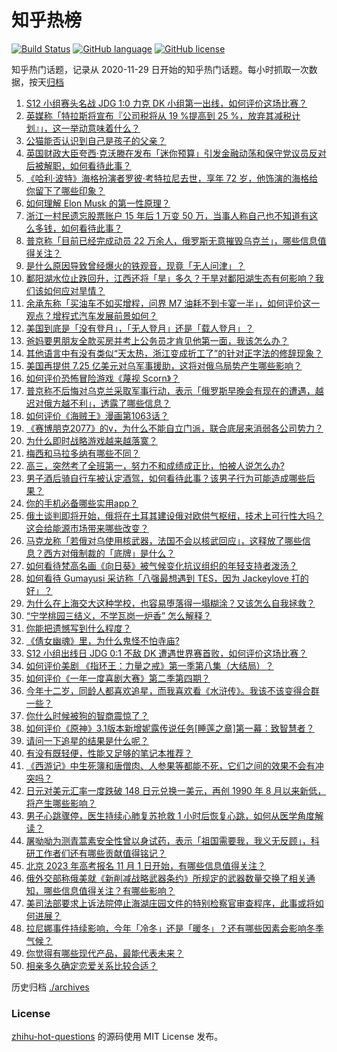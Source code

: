 # 知乎热榜
[![Build Status](https://github.com/ToWeLong/zhihu-hot-questions/workflows/CI/badge.svg)](https://github.com/ToWeLong/zhihu-hot-questions/actions)
[![GitHub language](https://img.shields.io/badge/language-golang-orange.svg)](https://golang.org/)
[![GitHub license](https://img.shields.io/github/license/ToWeLong/zhihu-hot-questions)](https://github.com/ToWeLong/zhihu-hot-questions/blob/main/LICENSE)

知乎热门话题，记录从 2020-11-29 日开始的知乎热门话题。每小时抓取一次数据，按天[归档](./archives)

<!-- BEGIN -->

1. [S12 小组赛头名战 JDG 1:0 力克 DK 小组第一出线，如何评价这场比赛？](https://www.zhihu.com/question/559536762)
1. [英媒称「特拉斯将宣布『公司税将从 19 %提高到 25 %，放弃其减税计划』」，这一举动意味着什么？](https://www.zhihu.com/question/559466013)
1. [公猫能否认识到自己是孩子的父亲？](https://www.zhihu.com/question/56747408)
1. [英国财政大臣夸西·克沃滕在发布「迷你预算」引发金融动荡和保守党议员反对后被解职，如何看待此事？](https://www.zhihu.com/question/559476838)
1. [《哈利·波特》海格扮演者罗彼·考特拉尼去世，享年 72 岁，他饰演的海格给你留下了哪些印象？](https://www.zhihu.com/question/559515269)
1. [如何理解 Elon Musk 的第一性原理？](https://www.zhihu.com/question/64080129)
1. [浙江一村民遗忘股票账户 15 年后 1 万变 50 万，当事人称自己也不知道有这么多钱，如何看待此事？](https://www.zhihu.com/question/559360936)
1. [普京称「目前已经完成动员 22 万余人，俄罗斯无意摧毁乌克兰」，哪些信息值得关注？](https://www.zhihu.com/question/559497014)
1. [是什么原因导致曾经爆火的铁观音，现竟「无人问津」？](https://www.zhihu.com/question/553670319)
1. [鄱阳湖水位止跌回升，江西还将「旱」多久？干旱对鄱阳湖生态有何影响？我们该如何应对旱情？](https://www.zhihu.com/question/559235747)
1. [余承东称「买油车不如买增程，问界 M7 油耗不到卡宴一半」，如何评价这一观点？增程式汽车发展前景如何？](https://www.zhihu.com/question/559329033)
1. [美国到底是「没有登月」，「无人登月」还是「载人登月」？](https://www.zhihu.com/question/558575319)
1. [爸妈要男朋友全款买房并考上公务员才肯见他第一面，我该怎么办？](https://www.zhihu.com/question/550231926)
1. [其他语言中有没有类似“天太热，浙江变成折工了”的针对正字法的修辞现象？](https://www.zhihu.com/question/548922688)
1. [美国再提供 7.25 亿美元对乌军事援助，这将对俄乌局势产生哪些影响？](https://www.zhihu.com/question/559521548)
1. [如何评价恐怖冒险游戏《蔑视 Scorn》？](https://www.zhihu.com/question/558917991)
1. [普京称不后悔对乌克兰采取军事行动，表示「俄罗斯早晚会有现在的遭遇，越迟对俄方越不利」，透露了哪些信息？](https://www.zhihu.com/question/559603495)
1. [如何评价《海贼王》漫画第1063话？](https://www.zhihu.com/question/558787433)
1. [《赛博朋克2077》的v，为什么不能自立门派，联合底层来消弱各公司势力？](https://www.zhihu.com/question/437865843)
1. [为什么即时战略游戏越来越落寞？](https://www.zhihu.com/question/36160228)
1. [梅西和马拉多纳有哪些不同？](https://www.zhihu.com/question/33988135)
1. [高三，突然考了全班第一，努力不和成绩成正比，怕被人说怎么办?](https://www.zhihu.com/question/557440656)
1. [男子酒后骑自行车被认定酒驾，如何看待此事？该男子行为可能造成哪些后果？](https://www.zhihu.com/question/559069865)
1. [你的手机必备哪些实用app？](https://www.zhihu.com/question/36504167)
1. [俄土谈判即将开始，俄将在土耳其建设俄对欧供气枢纽，技术上可行性大吗？这会给能源市场带来哪些改变？](https://www.zhihu.com/question/559411556)
1. [马克龙称「若俄对乌使用核武器，法国不会以核武回应」，这释放了哪些信息？西方对俄制裁的「底牌」是什么？](https://www.zhihu.com/question/559449170)
1. [如何看待梵高名画《向日葵》被气候变化抗议组织的年轻支持者泼汤？](https://www.zhihu.com/question/559497658)
1. [如何看待 Gumayusi 采访称「八强最想遇到 TES，因为 Jackeylove 打的好」？](https://www.zhihu.com/question/559296299)
1. [为什么在上海交大这种学校，也容易堕落得一塌糊涂？又该怎么自我拯救？](https://www.zhihu.com/question/303130196)
1. [“宁学桃园三结义，不学瓦岗一炉香” 怎么解释？](https://www.zhihu.com/question/37533636)
1. [你能把遗憾写到什么程度？](https://www.zhihu.com/question/540642172)
1. [《倩女幽魂》里，为什么鬼怪不怕寺庙?](https://www.zhihu.com/question/397900454)
1. [S12 小组出线日 JDG 0:1 不敌 DK 遭遇世界赛首败，如何评价这场比赛？](https://www.zhihu.com/question/559522274)
1. [如何评价美剧 《指环王：力量之戒》第一季第八集（大结局）？](https://www.zhihu.com/question/559363612)
1. [如何评价《一年一度喜剧大赛》第二季第四期？](https://www.zhihu.com/question/559473927)
1. [今年十二岁，同龄人都喜欢追星，而我喜欢看《水浒传》。我该不该变得合群一些？](https://www.zhihu.com/question/559363015)
1. [你什么时候被狗的智商震惊了？](https://www.zhihu.com/question/34643719)
1. [如何评价《原神》3.1版本新增妮露传说任务[睡莲之章]第一幕：致智慧者？](https://www.zhihu.com/question/555889159)
1. [请问一下追星的结果是什么呢？](https://www.zhihu.com/question/559173848)
1. [有没有既轻便，性能又足够的笔记本推荐？](https://www.zhihu.com/question/552955390)
1. [《西游记》中生死簿和唐僧肉、人参果等都能不死，它们之间的效果不会有冲突吗？](https://www.zhihu.com/question/505123347)
1. [日元对美元汇率一度跌破 148 日元兑换一美元，再创 1990 年 8 月以来新低，将产生哪些影响？](https://www.zhihu.com/question/559496995)
1. [男子心跳骤停，医生持续心肺复苏抢救 1 小时后恢复心跳，如何从医学角度解读？](https://www.zhihu.com/question/559558833)
1. [屠呦呦为测青蒿素安全性曾以身试药，表示「祖国需要我，我义无反顾」，科研工作者们还有哪些贡献值得铭记？](https://www.zhihu.com/question/559594978)
1. [北京 2023 年高考报名 11 月 1 日开始，有哪些信息值得关注？](https://www.zhihu.com/question/559337519)
1. [俄外交部称俄美就《新削减战略武器条约》所规定的武器数量交换了相关通知，哪些信息值得关注？有哪些影响？](https://www.zhihu.com/question/559510145)
1. [美司法部要求上诉法院停止海湖庄园文件的特别检察官审查程序，此事或将如何进展？](https://www.zhihu.com/question/559543087)
1. [拉尼娜事件持续影响，今年「冷冬」还是「暖冬」？还有哪些因素会影响冬季气候？](https://www.zhihu.com/question/559446952)
1. [你觉得有哪些现代产品，最能代表未来？](https://www.zhihu.com/question/552403181)
1. [相亲多久确定恋爱关系比较合适？](https://www.zhihu.com/question/555083012)

<!-- END -->

历史归档 [./archives](./archives)


### License
[zhihu-hot-questions](https://github.com/towelong/zhihu-hot-questions) 的源码使用 MIT License 发布。